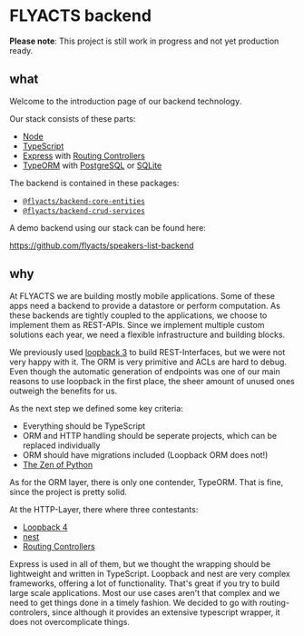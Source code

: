 # FLYACTS backend

**Please note**: This project is still work in progress and not yet production ready.

## what

Welcome to the introduction page of our backend technology.

Our stack consists of these parts:

* [Node](https://nodejs.org/en/)
* [TypeScript](https://www.typescriptlang.org/)
* [Express](https://expressjs.com/) with [Routing Controllers](https://github.com/typestack/routing-controllers/)
* [TypeORM](http://typeorm.io) with [PostgreSQL](https://www.postgresql.org/) or [SQLite](https://www.sqlite.org/)


The backend is contained in these packages:

* [`@flyacts/backend-core-entities`](https://github.com/flyacts/backend-core-entities)
* [`@flyacts/backend-crud-services`](https://github.com/flyacts/backend-crud-services)

A demo backend using our stack can be found here:

https://github.com/flyacts/speakers-list-backend



## why

At FLYACTS we are building mostly mobile applications. Some of
these apps need a backend to provide a datastore or perform
computation. As these backends are tightly coupled to the
applications, we choose to implement them as REST-APIs. Since we implement multiple custom solutions each year, we need a flexible
infrastructure and building blocks.

We previously used [loopback
3](https://github.com/strongloop/loopback) to build REST-Interfaces,
but we were not very happy with it. The ORM is very primitive and ACLs
are hard to debug. Even though the automatic
generation of endpoints was one of our main reasons to use loopback in the first place, the sheer amount of unused ones outweigh the benefits for us.

As the next step we defined some key criteria:

* Everything should be TypeScript
* ORM and HTTP handling should be seperate projects, which can be replaced individually
* ORM should have migrations included (Loopback ORM does not!)
* [The Zen of Python](https://www.python.org/dev/peps/pep-0020/)

As for the ORM layer, there is only one contender, TypeORM.
That is fine, since the project is pretty solid.

At the HTTP-Layer, there where three contestants:

* [Loopback 4](http://v4.loopback.io/)
* [nest](https://nestjs.com/)
* [Routing
  Controllers](https://github.com/typestack/routing-controllers/)

Express is used in all of them, but we thought the wrapping should be lightweight and written in TypeScript.
Loopback and nest are very complex frameworks, offering a lot of functionality. That's great if you try to build large scale applications. Most our use cases aren't that complex and we need to get things done in a timely fashion. We decided to go with routing-controlers, since although it provides an extensive typescript wrapper, it does not overcomplicate things.
